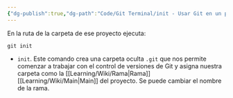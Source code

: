 ```yaml
---
{"dg-publish":true,"dg-path":"Code/Git Terminal/init - Usar Git en un proyecto.md","permalink":"/code/git-terminal/init-usar-git-en-un-proyecto/","created":"2024-03-27T16:18","updated":"2024-03-27T16:57"}
---
```


En la ruta de la carpeta de ese proyecto ejecuta:
```shell
git init
```
- `init`. Este comando crea una carpeta oculta `.git` que nos permite comenzar a trabajar con el control de versiones de Git y asigna nuestra carpeta como la [[Learning/Wiki/Rama\|Rama]] [[Learning/Wiki/Main\|Main]] del proyecto. Se puede cambiar el nombre de la rama.